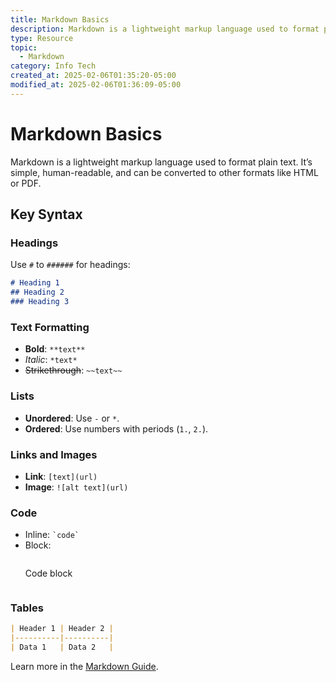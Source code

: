 ```yaml
---
title: Markdown Basics
description: Markdown is a lightweight markup language used to format plain text.
type: Resource
topic:
  - Markdown
category: Info Tech
created_at: 2025-02-06T01:35:20-05:00
modified_at: 2025-02-06T01:36:09-05:00
---
```

# Markdown Basics
Markdown is a lightweight markup language used to format plain text. It’s simple, human-readable, and can be converted to other formats like HTML or PDF.

## Key Syntax
### Headings
Use `#` to `######` for headings:
```markdown
# Heading 1
## Heading 2
### Heading 3
```

### Text Formatting
- **Bold**: `**text**`
- *Italic*: `*text*`
- ~~Strikethrough~~: `~~text~~`

### Lists
- **Unordered**: Use `-` or `*`.
- **Ordered**: Use numbers with periods (`1.`, `2.`).

### Links and Images
- **Link**: `[text](url)`
- **Image**: `![alt text](url)`

### Code
- Inline: `` `code` ``
- Block:
    ```markdown
    ```
    Code block
    ```
    ```

### Tables
```markdown
| Header 1 | Header 2 |
|----------|----------|
| Data 1   | Data 2   |
```

Learn more in the [Markdown Guide](https://markdownguide.org/).
